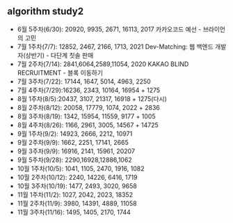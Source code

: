 ## algorithm study2

- 6월 5주차(6/30): 20920, 9935, 2671, 16113, 2017 카카오코드 예선 - 브라이언의 고민
- 7월 1주차(7/7): 12852, 2467, 2166, 1713, 2021 Dev-Matching: 웹 백엔드 개발자(상반기) - 다단계 칫솔 판매
- 7월 2주차(7/14): 2841,6064,2589,11054, 2020 KAKAO BLIND RECRUITMENT - 블록 이동하기
- 7월 3주차(7/22): 17144, 1647, 5014, 4963, 2250
- 7월 4주차(7/29):16236, 2343, 10164, 16954 + 1275
- 8월 1주차(8/5):20437, 3107, 21317, 16918 + 1275(다시)
- 8월 2주차(8/12): 20058, 17779, 1074, 2022 + 2836
- 8월 3주차(8/19): 1342, 15954, 11559, 9177 + 1005
- 8월 4주차(8/26): 1166, 2961, 3005, 14567 + 14725
- 9월 1주차(9/2): 14923, 2666, 2212, 10971
- 9월 2주차(9/9): 1662, 2251, 17141, 2665
- 9월 3주차(9/9): 16916, 2141, 15961, 20207
- 9월 5주차(9/28): 2290,16928,12886,1062
- 10월 1주차(10/5): 1041, 1105, 2470, 1916, 1082
- 10월 2주차(10/12): 2240, 14226, 6416, 1719
- 10월 3주차(10/19): 1477, 2493, 3020, 9658
- 11월 1주차(11/2): 1027, 2042, 2023, 18352
- 11월 2주차(11/9): 3980, 14391, 4889, 11058
- 11월 3주차(11/16): 1495, 1405, 2170, 1744
